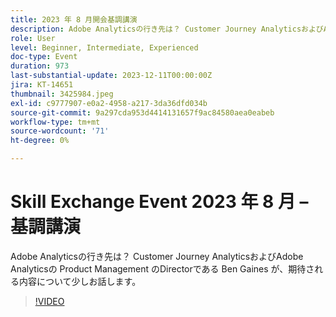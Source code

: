 ```yaml
---
title: 2023 年 8 月開会基調講演
description: Adobe Analyticsの行き先は？ Customer Journey AnalyticsおよびAdobe Analyticsの Product Management のDirectorである Ben Gaines が、期待される内容について少しお話します。
role: User
level: Beginner, Intermediate, Experienced
doc-type: Event
duration: 973
last-substantial-update: 2023-12-11T00:00:00Z
jira: KT-14651
thumbnail: 3425984.jpeg
exl-id: c9777907-e0a2-4958-a217-3da36dfd034b
source-git-commit: 9a297cda953d4414131657f9ac84580aea0eabeb
workflow-type: tm+mt
source-wordcount: '71'
ht-degree: 0%

---
```


# Skill Exchange Event 2023 年 8 月 – 基調講演

Adobe Analyticsの行き先は？ Customer Journey AnalyticsおよびAdobe Analyticsの Product Management のDirectorである Ben Gaines が、期待される内容について少しお話します。

>[!VIDEO](https://video.tv.adobe.com/v/3454417/?learn=on&captions=jpn)
